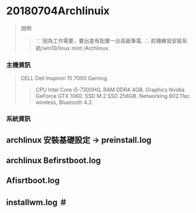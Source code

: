 # 20180704Archlinuix
> 說明
>> ∵ 因為工作需要，要出差有配置一台高級筆電.
>> ∴ 趁機練習安裝系統/win10/linux mint /Archlinux.
### 主機資訊
> DELL Dell Inspiron 15 7000 Gaming. 
>> CPU 		Intel Core i5-7300HQ. 
>> RAM    	DDR4  4GB.
>> Graphics 	Nvidia GeForce GTX 1060.
>> SSD 		M.2 SSD 256GB.
>> Networking 	802.11ac wireless, Bluetooth 4.2.

### 系統資訊


## archlinux 安裝基礎設定 → preinstall.log   


## archlinux Befirstboot.log     

## Afisrtboot.log      

## installwm.log      ＃
 


